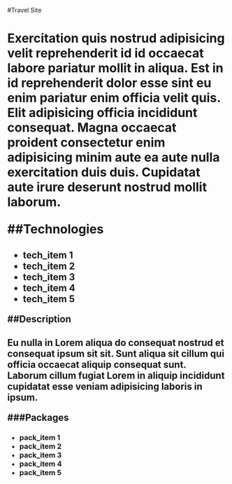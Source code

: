 #Travel Site <h1>

<p>Exercitation quis nostrud adipisicing velit reprehenderit id id occaecat labore pariatur mollit in aliqua. Est in id reprehenderit dolor esse sint eu enim pariatur enim officia velit quis. Elit adipisicing officia incididunt consequat. Magna occaecat proident consectetur enim adipisicing minim aute ea aute nulla exercitation duis duis. Cupidatat aute irure deserunt nostrud mollit laborum.</p>

##Technologies <h2>
* tech_item 1
* tech_item 2
* tech_item 3
* tech_item 4
* tech_item 5

##Description <h2>

<p>Eu nulla in Lorem aliqua do consequat nostrud et consequat ipsum sit sit. Sunt aliqua sit cillum qui officia occaecat aliquip consequat sunt. Laborum cillum fugiat Lorem in aliquip incididunt cupidatat esse veniam adipisicing laboris in ipsum.</p>

###Packages <h3>
* pack_item 1
* pack_item 2
* pack_item 3
* pack_item 4
* pack_item 5